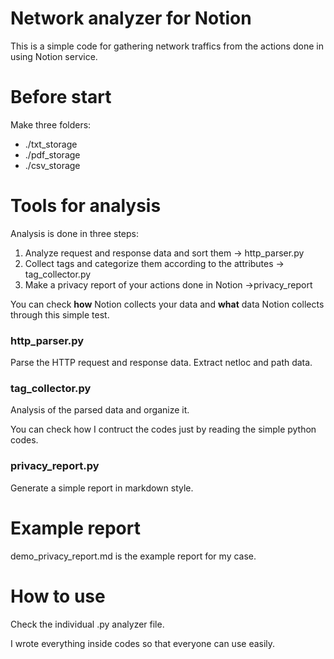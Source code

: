 # Network analyzer for Notion

This is a simple code for gathering network traffics from the actions done in using Notion service.

# Before start

Make three folders:
* ./txt_storage
* ./pdf_storage
* ./csv_storage

# Tools for analysis

Analysis is done in three steps:

1. Analyze request and response data and sort them → http_parser.py
2. Collect tags and categorize them according to the attributes → tag_collector.py
3. Make a privacy report of your actions done in Notion →privacy_report

You can check **how** Notion collects your data and **what** data Notion collects through this simple test.

### http_parser.py

Parse the HTTP request and response data. Extract netloc and path data.

### tag_collector.py

Analysis of the parsed data and organize it.

You can check how I contruct the codes just by reading the simple python codes.

### privacy_report.py

Generate a simple report in markdown style.

# Example report

demo_privacy_report.md is the example report for my case.

# How to use

Check the individual .py analyzer file.

I wrote everything inside codes so that everyone can use easily.
